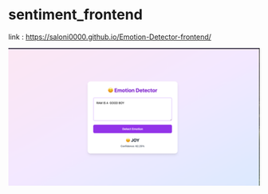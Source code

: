 # sentiment_frontend

link : https://saloni0000.github.io/Emotion-Detector-frontend/

![Description](https://github.com/Saloni0000/Emotion-Detector-frontend/blob/main/image.png)
